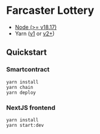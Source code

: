 # Farcaster Lottery

- [Node (>= v18.17)](https://nodejs.org/en/download/)
- Yarn ([v1](https://classic.yarnpkg.com/en/docs/install/) or [v2+](https://yarnpkg.com/getting-started/install))

## Quickstart

### Smartcontract

```
yarn install
yarn chain
yarn deploy
```

### NextJS frontend

```
yarn install
yarn start:dev
```
